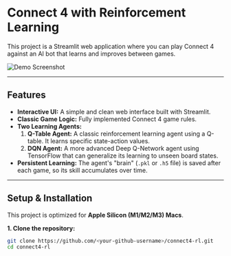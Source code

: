 # Connect 4 with Reinforcement Learning

This project is a Streamlit web application where you can play Connect 4 against an AI bot that learns and improves between games.

![Demo Screenshot](link-to-your-screenshot.png) <!-- You can add a screenshot later -->

---

## Features

- **Interactive UI:** A simple and clean web interface built with Streamlit.
- **Classic Game Logic:** Fully implemented Connect 4 game rules.
- **Two Learning Agents:**
  1.  **Q-Table Agent:** A classic reinforcement learning agent using a Q-table. It learns specific state-action values.
  2.  **DQN Agent:** A more advanced Deep Q-Network agent using TensorFlow that can generalize its learning to unseen board states.
- **Persistent Learning:** The agent's "brain" (`.pkl` or `.h5` file) is saved after each game, so its skill accumulates over time.

---

## Setup & Installation

This project is optimized for **Apple Silicon (M1/M2/M3) Macs**.

**1. Clone the repository:**
```bash
git clone https://github.com/<your-github-username>/connect4-rl.git
cd connect4-rl